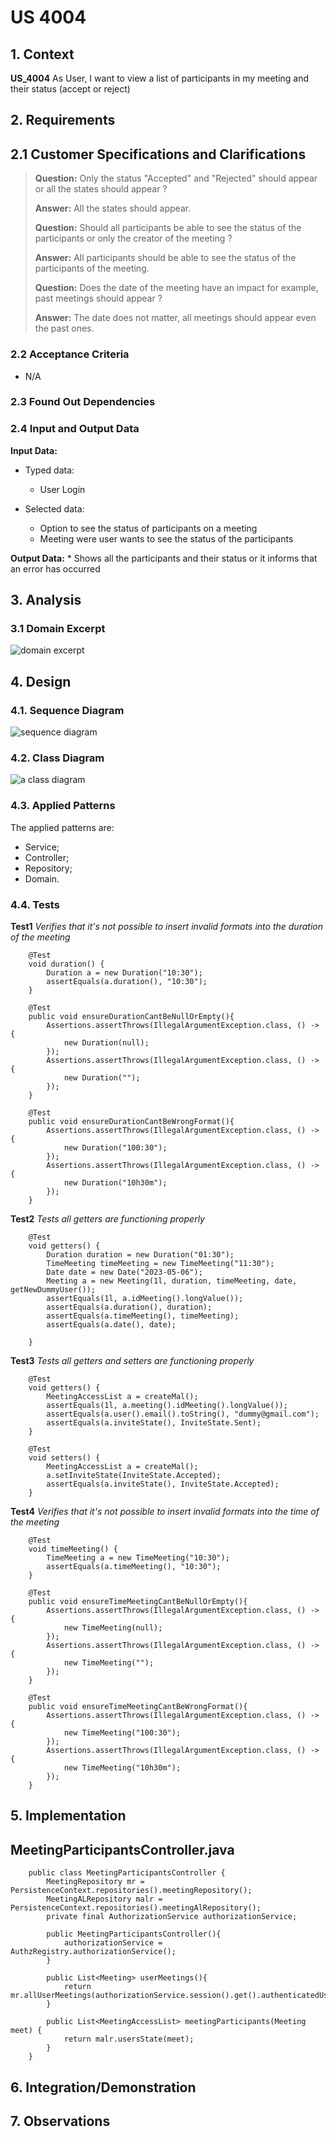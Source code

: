 # US 4004

## 1. Context

**US_4004** As User, I want to view a list of participants in my meeting and their status (accept or reject)

## 2. Requirements

## 2.1 Customer Specifications and Clarifications

>**Question:** Only the status "Accepted" and "Rejected" should appear or all the states should appear ?
>
>**Answer:** All the states should appear.
>
>**Question:** Should all participants be able to see the status of the participants or only the creator of the meeting ?
>
>**Answer:** All participants should be able to see the status of the participants of the meeting.
>
>**Question:** Does the date of the meeting have an impact for example, past meetings should appear ?
>
>**Answer:** The date does not matter, all meetings should appear even the past ones.

### 2.2 Acceptance Criteria

- N/A

### 2.3 Found Out Dependencies

### 2.4 Input and Output Data

**Input Data:**

* Typed data:
    * User Login

* Selected data:
    * Option to see the status of participants on a meeting
    * Meeting were user wants to see the status of the participants

**Output Data:**
    * Shows all the participants and their status or it informs that an error has occurred

## 3. Analysis

### 3.1 Domain Excerpt
![domain excerpt](US4004_DM.svg)

## 4. Design

### 4.1. Sequence Diagram

![sequence diagram](US4004_SD.svg)

### 4.2. Class Diagram

![a class diagram](US4004_CD.svg)

### 4.3. Applied Patterns

The applied patterns are:
- Service;
- Controller;
- Repository;
- Domain.

### 4.4. Tests

**Test1** *Verifies that it's not possible to insert invalid formats into the duration of the meeting*
```
    @Test
    void duration() {
        Duration a = new Duration("10:30");
        assertEquals(a.duration(), "10:30");
    }

    @Test
    public void ensureDurationCantBeNullOrEmpty(){
        Assertions.assertThrows(IllegalArgumentException.class, () -> {
            new Duration(null);
        });
        Assertions.assertThrows(IllegalArgumentException.class, () -> {
            new Duration("");
        });
    }

    @Test
    public void ensureDurationCantBeWrongFormat(){
        Assertions.assertThrows(IllegalArgumentException.class, () -> {
            new Duration("100:30");
        });
        Assertions.assertThrows(IllegalArgumentException.class, () -> {
            new Duration("10h30m");
        });
    }
```

**Test2** *Tests all getters are functioning properly*
```
    @Test
    void getters() {
        Duration duration = new Duration("01:30");
        TimeMeeting timeMeeting = new TimeMeeting("11:30");
        Date date = new Date("2023-05-06");
        Meeting a = new Meeting(1l, duration, timeMeeting, date, getNewDummyUser());
        assertEquals(1l, a.idMeeting().longValue());
        assertEquals(a.duration(), duration);
        assertEquals(a.timeMeeting(), timeMeeting);
        assertEquals(a.date(), date);

    }
```

**Test3** *Tests all getters and setters are functioning properly*
```
    @Test
    void getters() {
        MeetingAccessList a = createMal();
        assertEquals(1l, a.meeting().idMeeting().longValue());
        assertEquals(a.user().email().toString(), "dummy@gmail.com");
        assertEquals(a.inviteState(), InviteState.Sent);
    }

    @Test
    void setters() {
        MeetingAccessList a = createMal();
        a.setInviteState(InviteState.Accepted);
        assertEquals(a.inviteState(), InviteState.Accepted);
    }
```

**Test4** *Verifies that it's not possible to insert invalid formats into the time of the meeting*
```
    @Test
    void timeMeeting() {
        TimeMeeting a = new TimeMeeting("10:30");
        assertEquals(a.timeMeeting(), "10:30");
    }

    @Test
    public void ensureTimeMeetingCantBeNullOrEmpty(){
        Assertions.assertThrows(IllegalArgumentException.class, () -> {
            new TimeMeeting(null);
        });
        Assertions.assertThrows(IllegalArgumentException.class, () -> {
            new TimeMeeting("");
        });
    }

    @Test
    public void ensureTimeMeetingCantBeWrongFormat(){
        Assertions.assertThrows(IllegalArgumentException.class, () -> {
            new TimeMeeting("100:30");
        });
        Assertions.assertThrows(IllegalArgumentException.class, () -> {
            new TimeMeeting("10h30m");
        });
    }
```


## 5. Implementation

## MeetingParticipantsController.java

```
    public class MeetingParticipantsController {
        MeetingRepository mr = PersistenceContext.repositories().meetingRepository();
        MeetingALRepository malr = PersistenceContext.repositories().meetingAlRepository();
        private final AuthorizationService authorizationService;
    
        public MeetingParticipantsController(){
            authorizationService = AuthzRegistry.authorizationService();
        }
    
        public List<Meeting> userMeetings(){
            return mr.allUserMeetings(authorizationService.session().get().authenticatedUser().email().toString());
        }
    
        public List<MeetingAccessList> meetingParticipants(Meeting meet) {
            return malr.usersState(meet);
        }
    }

```

## 6. Integration/Demonstration

## 7. Observations